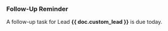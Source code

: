 <h3>Follow-Up Reminder</h3>

<p>A follow-up task for Lead <b>{{ doc.custom_lead }}</b> is due today.</p>
